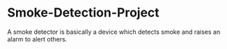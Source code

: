# Smoke-Detection-Project
A smoke detector is basically a device which detects smoke and raises an alarm to alert others. 
